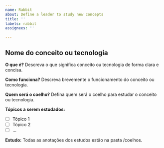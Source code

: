 ```yaml
---
name: Rabbit
about: Define a leader to study new concepts 
title: ''
labels: rabbit
assignees: ''

---
```


## Nome do conceito ou tecnologia

**O que é?**
Descreva o que significa conceito ou tecnologia de forma clara e concisa.

**Como funciona?**
Descreva brevemente o funcionamento do conceito ou tecnologia.

**Quem será o coelho?**
Defina quem será o coelho para estudar o conceito ou tecnologia.

**Tópicos a serem estudados:**

- [ ] Tópico 1
- [ ] Tópico 2
- [ ] ...

**Estudo:**
Todas as anotações dos estudos estão na pasta /coelhos.
